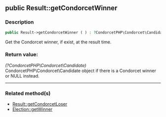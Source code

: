 ## public Result::getCondorcetWinner

### Description    

```php
public Result->getCondorcetWinner ( ) : ?CondorcetPHP\Condorcet\Candidate
```

Get the Condorcet winner, if exist, at the result time.
    

### Return value:   

*(?CondorcetPHP\Condorcet\Candidate)* CondorcetPHP\Condorcet\Candidate object if there is a Condorcet winner or NULL instead.


---------------------------------------

### Related method(s)      

* [Result::getCondorcetLoser](../Result%20Class/public%20Result--getCondorcetLoser.md)    
* [Election::getWinner](../Election%20Class/public%20Election--getWinner.md)    
